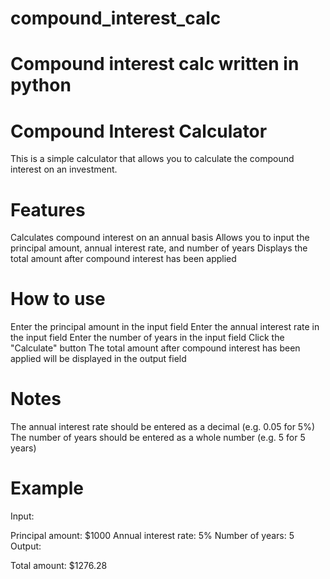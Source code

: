 # compound_interest_calc
# Compound interest calc written in python
# Compound Interest Calculator
This is a simple calculator that allows you to calculate the compound interest on an investment.

# Features
Calculates compound interest on an annual basis
Allows you to input the principal amount, annual interest rate, and number of years
Displays the total amount after compound interest has been applied
# How to use
Enter the principal amount in the input field
Enter the annual interest rate in the input field
Enter the number of years in the input field
Click the "Calculate" button
The total amount after compound interest has been applied will be displayed in the output field
# Notes
The annual interest rate should be entered as a decimal (e.g. 0.05 for 5%)
The number of years should be entered as a whole number (e.g. 5 for 5 years)
# Example
Input:

Principal amount: $1000
Annual interest rate: 5%
Number of years: 5
Output:

Total amount: $1276.28
